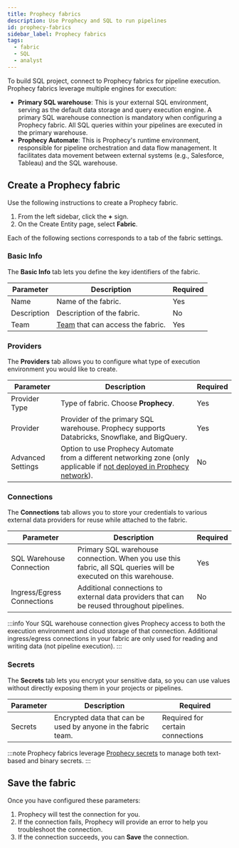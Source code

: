 ```yaml
---
title: Prophecy fabrics
description: Use Prophecy and SQL to run pipelines
id: prophecy-fabrics
sidebar_label: Prophecy fabrics
tags:
  - fabric
  - SQL
  - analyst
---
```


To build SQL project, connect to Prophecy fabrics for pipeline execution. Prophecy fabrics leverage multiple engines for execution:

- **Primary SQL warehouse**: This is your external SQL environment, serving as the default data storage and query execution engine. A primary SQL warehouse connection is mandatory when configuring a Prophecy fabric. All SQL queries within your pipelines are executed in the primary warehouse.
- **Prophecy Automate**: This is Prophecy's runtime environment, responsible for pipeline orchestration and data flow management. It facilitates data movement between external systems (e.g., Salesforce, Tableau) and the SQL warehouse.

## Create a Prophecy fabric

Use the following instructions to create a Prophecy fabric.

1. From the left sidebar, click the **+** sign.
1. On the Create Entity page, select **Fabric**.

Each of the following sections corresponds to a tab of the fabric settings.

### Basic Info

The **Basic Info** tab lets you define the key identifiers of the fabric.

| Parameter   | Description                                                                     | Required |
| ----------- | ------------------------------------------------------------------------------- | -------- |
| Name        | Name of the fabric.                                                             | Yes      |
| Description | Description of the fabric.                                                      | No       |
| Team        | [Team](docs/administration/teams-users/teamuser.md) that can access the fabric. | Yes      |

### Providers

The **Providers** tab allows you to configure what type of execution environment you would like to create.

| Parameter         | Description                                                                                                                                                              | Required |
| ----------------- | ------------------------------------------------------------------------------------------------------------------------------------------------------------------------ | -------- |
| Provider Type     | Type of fabric. Choose **Prophecy**.                                                                                                                                     | Yes      |
| Provider          | Provider of the primary SQL warehouse. Prophecy supports Databricks, Snowflake, and BigQuery.                                                                            | Yes      |
| Advanced Settings | Option to use Prophecy Automate from a different networking zone (only applicable if [not deployed in Prophecy network](docs/getting-started/editions/architecture.md)). | No       |

### Connections

The **Connections** tab allows you to store your credentials to various external data providers for reuse while attached to the fabric.

| Parameter                  | Description                                                                                                     | Required |
| -------------------------- | --------------------------------------------------------------------------------------------------------------- | -------- |
| SQL Warehouse Connection   | Primary SQL warehouse connection. When you use this fabric, all SQL queries will be executed on this warehouse. | Yes      |
| Ingress/Egress Connections | Additional connections to external data providers that can be reused throughout pipelines.                      | No       |

:::info
Your SQL warehouse connection gives Prophecy access to both the execution environment and cloud storage of that connection. Additional ingress/egress connections in your fabric are only used for reading and writing data (not pipeline execution).
:::

### Secrets

The **Secrets** tab lets you encrypt your sensitive data, so you can use values without directly exposing them in your projects or pipelines.

| Parameter | Description                                                   | Required                         |
| --------- | ------------------------------------------------------------- | -------------------------------- |
| Secrets   | Encrypted data that can be used by anyone in the fabric team. | Required for certain connections |

:::note
Prophecy fabrics leverage [Prophecy secrets](docs/core/prophecy-fabrics/secrets.md) to manage both text-based and binary secrets.
:::

## Save the fabric

Once you have configured these parameters:

1. Prophecy will test the connection for you.
1. If the connection fails, Prophecy will provide an error to help you troubleshoot the connection.
1. If the connection succeeds, you can **Save** the connection.
